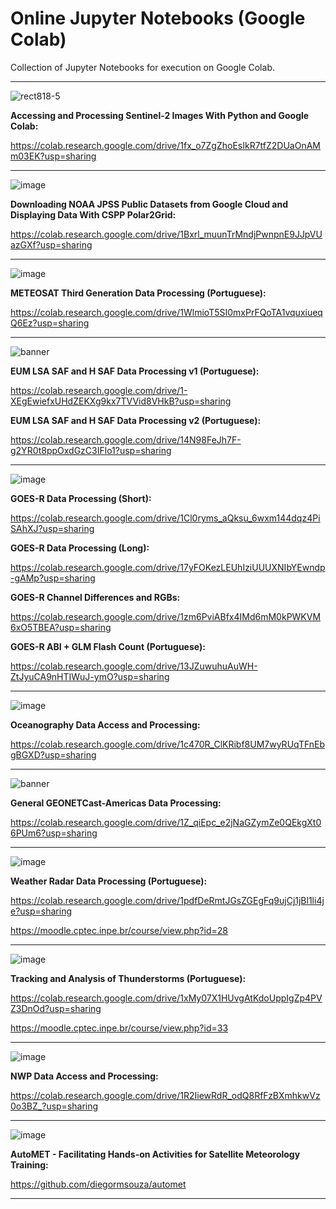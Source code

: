 # Online Jupyter Notebooks (Google Colab)
Collection of Jupyter Notebooks for execution on Google Colab.

---

![rect818-5](https://github.com/user-attachments/assets/94571dde-1445-4ec5-be45-30d0b85a8bfb)

**Accessing and Processing Sentinel-2 Images With Python and Google Colab:** 

https://colab.research.google.com/drive/1fx_o7ZgZhoEsIkR7tfZ2DUaOnAMm03EK?usp=sharing

---

![image](https://github.com/user-attachments/assets/8d3fc66a-dc25-4c46-a6d5-d72092bd2e05)

**Downloading NOAA JPSS Public Datasets from Google Cloud and Displaying Data With CSPP Polar2Grid:**

https://colab.research.google.com/drive/1Bxrl_muunTrMndjPwnpnE9JJpVUazGXf?usp=sharing

---

![image](https://github.com/user-attachments/assets/eb7c29bf-6fe5-4676-afcf-3c5f2e1f7219)

**METEOSAT Third Generation Data Processing (Portuguese):**

https://colab.research.google.com/drive/1WlmioT5SI0mxPrFQoTA1vquxiueqQ6Ez?usp=sharing

---

![banner](https://github.com/user-attachments/assets/5337659a-563d-467f-9fff-f6699c409c94)

**EUM LSA SAF and H SAF Data Processing v1 (Portuguese):**

https://colab.research.google.com/drive/1-XEgEwiefxUHdZEKXg9kx7TVVid8VHkB?usp=sharing

**EUM LSA SAF and H SAF Data Processing v2 (Portuguese):**

https://colab.research.google.com/drive/14N98FeJh7F-g2YR0t8ppOxdGzC3IFlo1?usp=sharing

---

![image](https://github.com/user-attachments/assets/23c764c1-a029-49c1-bbc5-cb793b188ba2)

**GOES-R Data Processing (Short):**

https://colab.research.google.com/drive/1Cl0ryms_aQksu_6wxm144dqz4PiSAhXJ?usp=sharing

**GOES-R Data Processing (Long):**

https://colab.research.google.com/drive/17yFOKezLEUhIziUUUXNIbYEwndp-gAMp?usp=sharing

**GOES-R Channel Differences and RGBs:**

https://colab.research.google.com/drive/1zm6PviABfx4IMd6mM0kPWKVM6xO5TBEA?usp=sharing

**GOES-R ABI + GLM Flash Count (Portuguese):**

https://colab.research.google.com/drive/13JZuwuhuAuWH-ZtJyuCA9nHTIWuJ-ymO?usp=sharing

---

![image](https://github.com/diegormsouza/oceanography_python_may_2022/assets/54595784/7b841525-c0c3-4fe9-b0da-b06f6444ab4d)

**Oceanography Data Access and Processing:**

https://colab.research.google.com/drive/1c470R_ClKRibf8UM7wyRUqTFnEbgBGXD?usp=sharing

---

![banner](https://user-images.githubusercontent.com/54595784/232803300-465ec569-97c7-4eed-ae7a-5c924acfb924.png)

**General GEONETCast-Americas Data Processing:**

https://colab.research.google.com/drive/1Z_qiEpc_e2jNaGZymZe0QEkgXt06PUm6?usp=sharing

---

![image](https://github.com/user-attachments/assets/3c762563-a4a0-4263-9c3d-5b8d93c6740a)

**Weather Radar Data Processing (Portuguese):**

https://colab.research.google.com/drive/1pdfDeRmtJGsZGEgFq9ujCj1jBl1li4je?usp=sharing

https://moodle.cptec.inpe.br/course/view.php?id=28

---

![image](https://github.com/user-attachments/assets/961d79d1-21de-4924-b16b-dd61ce7e4b4d)

**Tracking and Analysis of Thunderstorms (Portuguese):**

https://colab.research.google.com/drive/1xMy07X1HUvgAtKdoUppIgZp4PVZ3DnOd?usp=sharing

https://moodle.cptec.inpe.br/course/view.php?id=33

---

![image](https://github.com/user-attachments/assets/00b581cf-2ce1-471e-b01b-ee7f7478c2f1)

**NWP Data Access and Processing:**

https://colab.research.google.com/drive/1R2IiewRdR_odQ8RfFzBXmhkwVz0o3BZ_?usp=sharing

---

![image](https://github.com/user-attachments/assets/2ef7e028-8553-4129-8920-1c430f4c69d3)

**AutoMET - Facilitating Hands-on Activities for Satellite Meteorology Training:**

https://github.com/diegormsouza/automet

---
